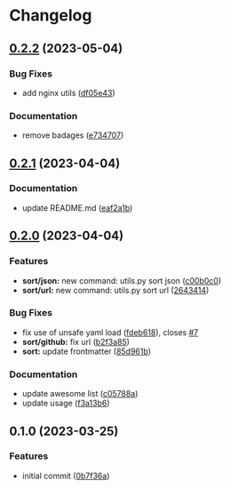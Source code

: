 # Changelog

## [0.2.2](https://github.com/liblaf/utils.py/compare/v0.2.1...v0.2.2) (2023-05-04)


### Bug Fixes

* add nginx utils ([df05e43](https://github.com/liblaf/utils.py/commit/df05e4329d8a5373cbf96b97ea1977305fecc31b))


### Documentation

* remove badages ([e734707](https://github.com/liblaf/utils.py/commit/e7347072635b078f09799ba3d87c3d51ac0e8399))

## [0.2.1](https://github.com/liblaf/utils.py/compare/v0.2.0...v0.2.1) (2023-04-04)

### Documentation

- update README.md ([eaf2a1b](https://github.com/liblaf/utils.py/commit/eaf2a1be6f93e056c4fc81c045a3a49a07c55ecc))

## [0.2.0](https://github.com/liblaf/utils.py/compare/v0.1.0...v0.2.0) (2023-04-04)

### Features

- **sort/json:** new command: utils.py sort json ([c00b0c0](https://github.com/liblaf/utils.py/commit/c00b0c0891c66419d00b8614cb943e7d64b743dc))
- **sort/url:** new command: utils.py sort url ([2643414](https://github.com/liblaf/utils.py/commit/2643414962df3a90816aea2882db1dbb173d2ed7))

### Bug Fixes

- fix use of unsafe yaml load ([fdeb618](https://github.com/liblaf/utils.py/commit/fdeb6183e122b7ca0c0d54aae89b6fd42fa4ab30)), closes [#7](https://github.com/liblaf/utils.py/issues/7)
- **sort/github:** fix url ([b2f3a85](https://github.com/liblaf/utils.py/commit/b2f3a858987e17c93ddf7b785768a6ebf801ec9b))
- **sort:** update frontmatter ([85d961b](https://github.com/liblaf/utils.py/commit/85d961b6f7710f0312ab8d1ee16929494d9c3384))

### Documentation

- update awesome list ([c05788a](https://github.com/liblaf/utils.py/commit/c05788acb075b12e5b5ee095bd87bf6076c78291))
- update usage ([f3a13b6](https://github.com/liblaf/utils.py/commit/f3a13b60e1050c57f94ce9564becd2c33b4d0e56))

## 0.1.0 (2023-03-25)

### Features

- initial commit ([0b7f36a](https://github.com/liblaf/utils.py/commit/0b7f36a0da4a117102e0631fede3d78ff8eeecba))

